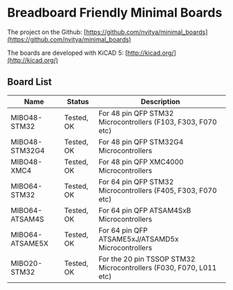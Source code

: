 # Breadboard Friendly Minimal Boards

The project on the Github: [https://github.com/nvitya/minimal_boards](https://github.com/nvitya/minimal_boards)

The boards are developed with KiCAD 5: [http://kicad.org/](http://kicad.org/)

## Board List

__Name__        | __Status__      | __Description__
----------------|-----------------|-------------------------------------------------------------
MIBO48-STM32    | Tested, OK      | For 48 pin QFP STM32 Microcontrollers (F103, F303, F070 etc)
MIBO48-STM32G4  | Tested, OK      | For 48 pin QFP STM32G4 Microcontrollers
MIBO48-XMC4     | Tested, OK      | For 48 pin QFP XMC4000 Microcontrollers
MIBO64-STM32    | Tested, OK      | For 64 pin QFP STM32 Microcontrollers (F405, F303, F070 etc)
MIBO64-ATSAM4S  | Tested, OK      | For 64 pin QFP ATSAM4SxB Microcontrollers
MIBO64-ATSAME5X | Tested, OK      | For 64 pin QFP ATSAME5xJ/ATSAMD5x Microcontrollers
MIBO20-STM32    | Tested, OK      | For the 20 pin TSSOP STM32 Microcontrollers (F030, F070, L011 etc)



